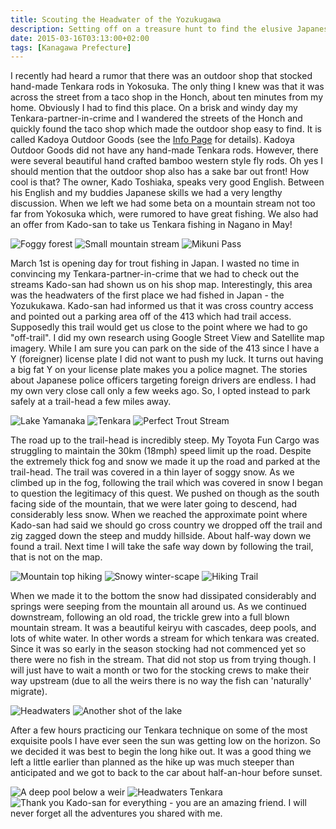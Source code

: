 ```yaml
---
title: Scouting the Headwater of the Yozukugawa
description: Setting off on a treasure hunt to find the elusive Japanese trout...
date: 2015-03-16T03:13:00+02:00
tags: [Kanagawa Prefecture]
---
```

<div class="text-lg m-2">
<p class="mb-2">I recently had heard a rumor that there was an outdoor shop that stocked hand-made Tenkara rods in Yokosuka. The only thing I knew was that it was across the street from a taco shop in the Honch, about ten minutes from my home. Obviously I had to find this place. On a brisk and windy day my Tenkara-partner-in-crime and I wandered the streets of the Honch and quickly found the taco shop which made the outdoor shop easy to find. It is called Kadoya Outdoor Goods (see the <a href="https://www.fallfishtenkara.com/tenkara-fishing-stores/" target="_blank" rel="noopener noreferrer" class="text-red-500 hover:bg-red-500 hover:text-white">Info Page</a> for details). Kadoya Outdoor Goods did not have any hand-made Tenkara rods. However, there were several beautiful hand crafted bamboo western style fly rods. Oh yes I should mention that the outdoor shop also has a sake bar out front! How cool is that? The owner, Kado Toshiaka, speaks very good English. Between his English and my buddies Japanese skills we had a very lengthy discussion. When we left we had some beta on a mountain stream not too far from Yokosuka which, were rumored to have great fishing. We also had an offer from Kado-san to take us Tenkara fishing in Nagano in May!</p>

<img class="w-8/12 rounded-lg shadow-lg mx-auto" src="https://fallfish-tenkara-images.s3-us-west-1.amazonaws.com/FfT+-+Yozukugawa+Headwaters/C/Fog_Yozuku-River_Headwaters_Exploration.jpg" alt="Foggy forest" />

<img class="w-8/12 rounded-lg shadow-lg mx-auto" src="https://fallfish-tenkara-images.s3-us-west-1.amazonaws.com/FfT+-+Yozukugawa+Headwaters/C/Keiryu_Small-Mountain-Stream_Yozukugawa_Headwaters.jpg" alt="Small mountain stream" />

<img class="w-8/12 rounded-lg shadow-lg mx-auto" src="https://fallfish-tenkara-images.s3-us-west-1.amazonaws.com/FfT+-+Yozukugawa+Headwaters/C/Lake-Yamanaka_Mikuni-Pass.JPG" alt="Mikuni Pass" />

<p class="mt-2 mb-2">March 1st is opening day for trout fishing in Japan. I wasted no time in convincing my Tenkara-partner-in-crime that we had to check out the streams Kado-san had shown us on his shop map. Interestingly, this area was the headwaters of the first place we had fished in Japan - the Yozukukawa. Kado-san had informed us that it was cross country access and pointed out a parking area off of the 413 which had trail access. Supposedly this trail would get us close to the point where we had to go "off-trail". I did my own research using Google Street View and Satellite map imagery. While I am sure you can park on the side of the 413 since I have a Y (foreigner) license plate I did not want to push my luck. It turns out having a big fat Y on your license plate makes you a police magnet. The stories about Japanese police officers targeting foreign drivers are endless. I had my own very close call only a few weeks ago. So, I opted instead to park safely at a trail-head a few miles away.</p>

<img class="w-8/12 rounded-lg shadow-lg mx-auto" src="https://fallfish-tenkara-images.s3-us-west-1.amazonaws.com/FfT+-+Yozukugawa+Headwaters/C/Lake_Yamanaka_Mount-Fuji_Snow_Tenkara.jpg" alt="Lake Yamanaka" />

<img class="w-8/12 rounded-lg shadow-lg mx-auto" src="https://fallfish-tenkara-images.s3-us-west-1.amazonaws.com/FfT+-+Yozukugawa+Headwaters/C/Mount-Fuji_Yozukugawa_Tenkara.JPG" alt="Tenkara" />

<img class="w-8/12 rounded-lg shadow-lg mx-auto" src="https://fallfish-tenkara-images.s3-us-west-1.amazonaws.com/FfT+-+Yozukugawa+Headwaters/C/Perfect-Trout-Stream_Japan_Keiryu.jpg" alt="Perfect Trout Stream" />

<p class="mt-2 mb-2"> The road up to the trail-head is incredibly steep. My Toyota Fun Cargo was struggling to maintain the 30km (18mph) speed limit up the road. Despite the extremely thick fog and snow we made it up the road and parked at the trail-head. The trail was covered in a thin layer of soggy snow. As we climbed up in the fog, following the trail which was covered in snow I began to question the legitimacy of this quest. We pushed on though as the south facing side of the mountain, that we were later going to descend, had considerably less snow. When we reached the approximate point where Kado-san had said we should go cross country we dropped off the trail and zig zagged down the steep and muddy hillside. About half-way down we found a trail. Next time I will take the safe way down by following the trail, that is not on the map.</p>

<img class="w-8/12 rounded-lg shadow-lg mx-auto" src="https://fallfish-tenkara-images.s3-us-west-1.amazonaws.com/FfT+-+Yozukugawa+Headwaters/C/Shrine_Japan_Mountaintop_Hike_Fishing.jpg" alt="Mountain top hiking" />

<img class="w-8/12 rounded-lg shadow-lg mx-auto" src="https://fallfish-tenkara-images.s3-us-west-1.amazonaws.com/FfT+-+Yozukugawa+Headwaters/C/Snow_Yozuku-River_Lake-Tanazawa_Tenkara_Headwaters.jpg" alt="Snowy winter-scape" />

<img class="w-8/12 rounded-lg shadow-lg mx-auto" src="https://fallfish-tenkara-images.s3-us-west-1.amazonaws.com/FfT+-+Yozukugawa+Headwaters/C/Trail_Hiking_Yozukugawa_Tenkara_Headwaters.jpg" alt="Hiking Trail" />

<p class="mt-2 mb-2">When we made it to the bottom the snow had dissipated considerably and springs were seeping from the mountain all around us. As we continued downstream, following an old road, the trickle grew into a full blown mountain stream. It was a beautiful keiryu with cascades, deep pools, and lots of white water. In other words a stream for which tenkara was created. Since it was so early in the season stocking had not commenced yet so there were no fish in the stream. That did not stop us from trying though. I will just have to wait a month or two for the stocking crews to make their way upstream (due to all the weirs there is no way the fish can 'naturally' migrate).</p> 

<img class="w-8/12 rounded-lg shadow-lg mx-auto" src="https://fallfish-tenkara-images.s3-us-west-1.amazonaws.com/FfT+-+Yozukugawa+Headwaters/C/Yozukugawa_Moss_Japan.JPG" alt="Headwaters" />

<img class="w-8/12 rounded-lg shadow-lg mx-auto" src="https://fallfish-tenkara-images.s3-us-west-1.amazonaws.com/FfT+-+Yozukugawa+Headwaters/C/Yozukugawa_Yozuku-River_Headwaters_Lake-Tanazawa.jpg" alt="Another shot of the lake" />

<p class="mt-2">After a few hours practicing our Tenkara technique on some of the most exquisite pools I have ever seen the sun was getting low on the horizon. So we decided it was best to begin the long hike out. It was a good thing we left a little earlier than planned as the hike up was much steeper than anticipated and we got to back to the car about half-an-hour before sunset.</p>

<img class="w-8/12 rounded-lg shadow-lg mx-auto" src="https://fallfish-tenkara-images.s3-us-west-1.amazonaws.com/FfT+-+Yozukugawa+Headwaters/C/Weir_Deep-Pool_Fishing_Tenkara_Yamame.jpg" alt="A deep pool below a weir" />

<img class="w-8/12 rounded-lg shadow-lg mx-auto" src="https://fallfish-tenkara-images.s3-us-west-1.amazonaws.com/FfT+-+Yozukugawa+Headwaters/C/Yozuku-River_Headwaters.JPG" alt="Headwaters Tenkara" />

<img class="w-8/12 rounded-lg shadow-lg mx-auto" src="https://fallfish-tenkara-images.s3-us-west-1.amazonaws.com/FfT+-+Yozukugawa+Headwaters/C/Yozuku-River_Headwaters_Tenkara_Japan.JPG" alt="Thank you Kado-san for everything - you are an amazing friend. I will never forget all the adventures you shared with me." />
</div>